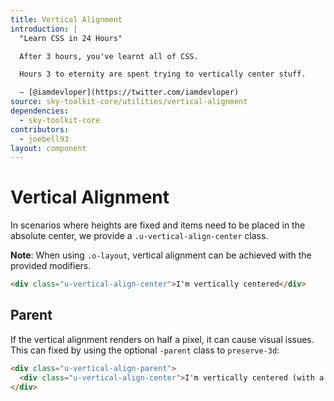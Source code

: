 ```yaml
---
title: Vertical Alignment
introduction: |
  "Learn CSS in 24 Hours"

  After 3 hours, you've learnt all of CSS.

  Hours 3 to eternity are spent trying to vertically center stuff.

  – [@iamdevloper](https://twitter.com/iamdevloper)
source: sky-toolkit-core/utilities/vertical-alignment
dependencies:
  - sky-toolkit-core
contributors:
  - joebell93
layout: component
---
```


# Vertical Alignment

In scenarios where heights are fixed and items need to be placed in the absolute
center, we provide a `.u-vertical-align-center` class.

**Note**: When using `.o-layout`, vertical alignment can be achieved with the
provided modifiers.

```html
<div class="u-vertical-align-center">I'm vertically centered</div>
```

## Parent

If the vertical alignment renders on half a pixel, it can cause visual issues.
This can fixed by using the optional `-parent` class to `preserve-3d`:

```html
<div class="u-vertical-align-parent">
  <div class="u-vertical-align-center">I'm vertically centered (with a parent)</div>
</div>
```
